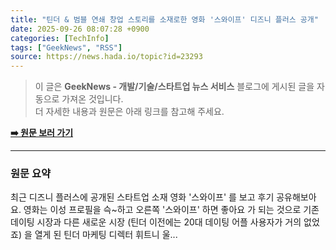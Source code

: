 ```yaml
---
title: "틴더 & 범블 연쇄 창업 스토리를 소재로한 영화 '스와이프' 디즈니 플러스 공개"
date: 2025-09-26 08:07:28 +0900
categories: [TechInfo]
tags: ["GeekNews", "RSS"]
source: https://news.hada.io/topic?id=23293
---
```

> 이 글은 **GeekNews - 개발/기술/스타트업 뉴스 서비스** 블로그에 게시된 글을 자동으로 가져온 것입니다. <br>
> 더 자세한 내용과 원문은 아래 링크를 참고해 주세요.

[**➡️ 원문 보러 가기**](https://news.hada.io/topic?id=23293)

---

### 원문 요약
최근 디즈니 플러스에 공개된 스타트업 소재 영화 '스와이프' 를 보고 후기 공유해보아요. 영화는 이성 프로필을 슥~하고 오른쪽 '스와이프' 하면 좋아요 가 되는 것으로 기존 데이팅 시장과 다른 새로운 시장 (틴더 이전에는 20대 데이팅 어플 사용자가 거의 없었죠) 을 열게 된 틴더 마케팅 디렉터 휘트니 울...
